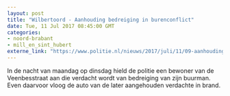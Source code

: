 ```yaml
---
layout: post
title: "Wilbertoord - Aanhouding bedreiging in burenconflict"
date: Tue, 11 Jul 2017 08:45:00 GMT
categories: 
- noord-brabant 
- mill_en_sint_hubert 
externe_link: "https://www.politie.nl/nieuws/2017/juli/11/09-aanhouding-bedreiging-in-burenconflict.html"
---
```


In de nacht van maandag op dinsdag hield de politie een bewoner van de Veenbesstraat aan die verdacht wordt van bedreiging van zijn buurman. Even daarvoor vloog de auto van de later aangehouden verdachte in brand.
